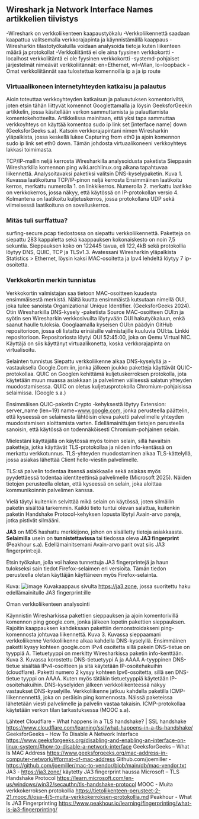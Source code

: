 ## Wireshark ja Network Interface Names artikkelien tiivistys
-Wireshark on verkkoliikenteen kaapaustyökalu
-Verkkoliikennettä saadaan kaapattua valitsemalla verkkorajapinta ja käynnistämällä kaappaus
-Wiresharkin tilastotyökaluilla voidaan analysoida tietoja kuten liikenteen määrä ja protokollat
-Verkkoliitäntä ei ole aina fyysinen verkkokortti
-localhost verkkoliitäntä ei ole fyysinen verkkokortti
-systemd-pohjaiset järjestelmät nimeävät verkkoliitännät: en=Ethernet, wl=Wlan, lo=loopback
-Omat verkkoliitännät saa tulostettua komennoilla ip a ja ip route

### Virtuaalikoneen internetyhteyden katkaisu ja palautus
Aioin toteuttaa verkkoyhteyden katkaisun ja paluautuksen komentoriviltä, joten etsin tähän liittyvät komennot Googlettamalla ja löysin GeeksforGeekin artikkelin, jossa käsitellään verkon sammuttamista ja palauttamista komentokehotteelta.
Artikkelissa mainitaan, että yksi tapa sammuttaa verkkoyhteys on käyttää komentoa sudo ip link set [interface name] down (GeeksforGeeks s.a).
Katsoin verkkorajapintani nimen Wiresharkin yläpalkista, jossa keskellä lukee Capturing from eth0 ja ajoin komennon sudo ip link set eth0 down. Tämän johdosta virtuaalikoneeni verkkoyhteys lakkasi toimimasta.

TCP/IP-mallin neljä kerrosta Wiresharkilla analysoidusta paketista
Sieppasin Wiresharkilla komennon ping wiki.archlinux.org aikana tapahtuvaa liikennettä. Analysoitavaksi paketiksi valitsin DNS-kyselypaketin.
Kuva 1. Kuvassa laatikoituna TCP/IP-pinon neljä kerrosta
Ensimmäinen laatikoitu kerros, merkattu numerolla 1. on linkkikerros. 
Numerolla 2. merkattu laatikko on verkkokerros, jossa näkyy, että käytössä on IP-protokollan versio 4. 
Kolmantena on laatikoitu kuljetuskerros, jossa protokollana UDP sekä viimeisessä laatikoituna on sovelluskerros.

### Mitäs tuli surffattua?
surfing-secure.pcap tiedostossa on siepattu verkkoliikennettä. Paketteja on siepattu 283 kappaletta sekä kaappauksen kokonaiskesto on noin 7,5 sekuntia.
Sieppauksen koko on 122445 tavua, eli 122,4kB sekä protokollia löytyy DNS, QUIC, TCP ja TLSv1.3.
Avatessani Wiresharkin yläpalkista Statistics > Ethernet, löysin kaksi MAC-osoitetta ja Ipv4 lehdeltä löytyy 7 ip-osoitetta.

### Verkkokortin merkin tunnistus
Verkkokortin valmistajan saa tietoon MAC-osoitteen kuudesta ensimmäisestä merkistä. Näitä kuutta ensimmäistä kutsutaan nimellä OUI, joka tulee sanoista Organizational Unique Identifier. (GeeksforGeeks 2024).
Otin Wiresharkilla DNS-kysely -paketista Source MAC-osoitteen OUI:n ja syötin sen Wiresharkin verkkosivuilta löytyvään OUI hakutyökaluun, enkä saanut haulle tuloksia.
Googlaamalla kyseisen OUI:n päädyin GitHub repositorioon, jossa oli listattu erinäisille valmistajille kuuluvia OUI:ta. Linkki repositorioon.
Repositoriosta löytyi OUI 52:45:00, joka on Qemu Virtual NIC. Käyttäjä on siis käyttänyt virtuaalikonetta, koska verkkorajapinta on virtualisoitu.

Selainten tunnistus
Siepattu verkkoliikenne alkaa DNS-kyselyllä ja -vastauksella Google.Com:iin, jonka jälkeen joukko paketteja käyttävät QUIC-protokollaa.
QUIC on Googlen kehittämä kuljetuskerroksen protokolla, jota käytetään muun muassa asiakkaan ja palvelimen välisessä salatun yhteyden muodostamisessa. QUIC on oletus kuljetusprotokolla Chromium-pohjaisissa selaimissa. (Google s.a.)

Ensimmäisen QUIC-paketin Crypto -kehyksestä löytyy Extension: server_name (len=19) name=www.google.com, jonka perusteella päättelin, että kyseessä on selaimesta lähtöisin oleva paketti palvelimelle yhteyden muodostamisen aloittamista varten.
Edellämainittujen tietojen perusteella sanoisin, että käytössä on todennäköisesti Chromium-pohjainen selain.

Mielestäni käyttäjällä on käytössä myös toinen selain, sillä havaitsin paketteja, jotka käyttävät TLS-protokollaa ja niiden info-kentässä on merkattu verkkotunnus.
TLS-yhteyden muodostaminen alkaa TLS-kättelyllä, jossa asiakas lähettää Client hello-viestin palvelimelle. 

TLS:sä palvelin todentaa itsensä asiakkaalle sekä asiakas myös pyydettäessä todentaa identiteettinsä palvelimelle (Microsoft 2025).
Näiden tietojen perusteella oletan, että kyseessä on selain, joka aloittaa kommunikoinnin palvelimen kanssa.

Vielä täytyi kuitenkin selvittää mikä selain on käytössä, joten silmäilin paketin sisältöä tarkemmin.
Kaikki tieto tuntui olevan salattua, kuitenkin paketin Handshake Protocol-kehyksen lopusta löytyi Avain-arvo pareja, jotka pistivät silmääni. 

**JA3** on MD5 hashattu merkkijono, johon on sisälletty tietoja asiakkaasta. **Selaimilla** usein on **tunnistettavissa** tai tiedossa oleva **JA3 fingerprint** (Peakhour s.a).
Edellämainitsemani Avain-arvo parit ovat siis JA3 fingerprint:ejä.

Etsin työkalun, jolla voi hakea tunnettuja JA3 fingerprintejä ja haun tulokseksi sain tiedot Firefox-selaimen eri versioita. Tämän tiedon perusteella oletan käyttäjän käyttäneen myös Firefox-selainta.

Kuva: ![image](https://github.com/user-attachments/assets/478bdfa4-6a73-4e26-9434-f3cb19c006fc)
 Kuvakaappaus sivulta https://ja3.zone, jossa suoritettu haku edellämainitulle JA3 fingerprint:ille

Oman verkkoliikenteen analysointi

Käynnistin Wiresharkissa pakettien sieppauksen ja ajoin komentorivillä komennon ping google.com, jonka jälkeen lopetin pakettien sieppauksen. Rajoitin kaappauksen kahdeksaan pakettiin demonstroidakseni ping-komennosta johtuvaa liikennettä.
Kuva 3. Kuvassa sieppaamani verkkoliikenne
Verkkoliikenne alkaa kahdella DNS-kyselyllä. Ensimmäinen paketti kysyy kohteen google.com IPv4 osoitetta sillä pakein DNS-tietue on tyyppiä A.
Tietuetyyppi on merkitty Wiresharkissa paketin info-kenttään.
Kuva 3. Kuvassa korostettu DNS-tietuetyypi A ja AAAA
A-tyyppinen DNS-tietue sisältää IPv4-osoitteen ja sitä käytetään IP-osoitehakuihin (cloudflare).
Paketti numero 2 kysyy kohteen Ipv6-osoitetta, sillä sen DNS-tietue tyyppi on AAAA. Kuten myös tätäkin tietuetyyppiä käytetään IP-osoitehakuihin.
DNS-kyselyiden jälkeen verkkoliikenteessä näkyy vastaukset DNS-kyselyille. Verkkoliikenne jatkuu kahdella paketilla ICMP-liikennennettä, joka on peräisin ping komennosta. Näissä paketeissa lähetetään viesti palvelimelle ja palvelin vastaa takaisin. ICMP-protokollaa käytetään verkon tilan tarkastuksessa (MOOC s.a). 

Lähteet
Cloudflare - What happens in a TLS handshake? | SSL handshake https://www.cloudflare.com/learning/ssl/what-happens-in-a-tls-handshake/
GeeksforGeeks – How To Disable A Network Interface https://www.geeksforgeeks.org/disabling-and-enabling-an-interface-on-linux-system/#how-to-disable-a-network-interface
GeeksforGeeks – What Is MAC Address 
https://www.geeksforgeeks.org/mac-address-in-computer-network/#format-of-mac-address
Github.com/joemiller - https://github.com/joemiller/mac-to-vendor/blob/main/db/mac-vendor.txt
JA3 - https://ja3.zone/ käytetty JA3 fingerprint haussa
Microsoft – TLS Handshake Protocol https://learn.microsoft.com/en-us/windows/win32/secauthn/tls-handshake-protocol
MOOC - Muita verkkokerroksen protokollia https://tietoliikenteen-perusteet-2-21.mooc.fi/osa-4/5-muita-verkkokerroksen-protokollia.md
Peakhour - What Is JA3 Fingerprinting https://www.peakhour.io/learning/fingerprinting/what-is-ja3-fingerprinting/
